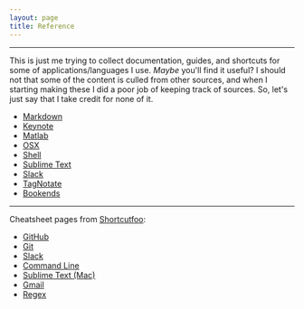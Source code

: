 ```yaml
---
layout: page
title: Reference
---
```


---

This is just me trying to collect documentation, guides, and shortcuts for some of applications/languages I use. *Maybe* you'll find it useful? I should not that some of the content is culled from other sources, and when I starting making these I did a poor job of keeping track of sources. So, let's just say that I take credit for none of it.

- [Markdown](/resources/reference/markdown)
- [Keynote](/resources/reference/keynote)
- [Matlab](/resources/reference/matlab)
- [OSX](/resources/reference/osx)
- [Shell](/resources/reference/shell)
- [Sublime Text](/resources/reference/sublime-text)
- [Slack](/resources/reference/slack)
- [TagNotate](/resources/reference/tagnotate)
- [Bookends](/resources/reference/bookends)

---

Cheatsheet pages from [Shortcutfoo](https://www.shortcutfoo.com/):

- [GitHub](https://www.shortcutfoo.com/app/dojos/github/cheatsheet)
- [Git](https://www.shortcutfoo.com/app/dojos/git/cheatsheet)
- [Slack](https://www.shortcutfoo.com/app/dojos/slack/cheatsheet)
- [Command Line](https://www.shortcutfoo.com/app/dojos/command-line/cheatsheet)
- [Sublime Text (Mac)](https://www.shortcutfoo.com/app/dojos/sublime-text-2-mac/cheatsheet)
- [Gmail](https://www.shortcutfoo.com/app/dojos/gmail/cheatsheet)
- [Regex](https://www.shortcutfoo.com/app/dojos/regex/cheatsheet)
